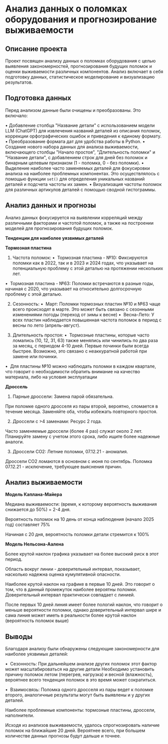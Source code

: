 # Анализ данных о поломках оборудования и прогнозирование выживаемости

## Описание проекта

Проект посвящен анализу данных о поломках оборудования с целью выявления закономерностей, прогнозирования будущих поломок и оценки выживаемости различных компонентов.  Анализ включает в себя подготовку данных, статистическое моделирование и визуализацию результатов.


## Подготовка данных

Перед анализом данные были очищены и преобразованы.  Это включало:

•   Добавление столбца "Название детали" с использованием модели LLM (ChatGPT) для извлечения названий деталей из описания поломок, коррекции орфографических ошибок и приведения к единому формату.
•   Преобразование формата дат для удобства работы в Python.
•   Создание нового набора данных для анализа выживаемости, включающего столбцы "Начало простоя", "Длительность поломки" и "Название детали", с добавлением строк для дней без поломок и бинарным целевым признаком (1 - поломка, 0 - без поломки).
•   Выделение наиболее часто заменяемых деталей для фокусировки анализа на наиболее проблемных компонентах.  Это осуществлялось с помощью функции `set()` для определения уникальных названий деталей и подсчета частоты их замен.
•   Визуализация частоты поломок для различных артикулов деталей с помощью сводной гистограммы.

## Анализ данных и прогнозы

Анализ данных фокусируется на выявлении корреляций между различными факторами и частотой поломок, а также на построении моделей для прогнозирования будущих поломок. 

**Тенденции для наиболее уязвимых деталей**

**Тормозная пластина**
1. Частота поломок:
•  Тормозная пластина - №10: Фиксируются поломки как в 2022, так и в 2023 и 2024 годах, что указывает на потенциальную проблему с этой деталью на протяжении нескольких лет.

•  Тормозная пластина - №63: Поломки встречаются в разные годы, начиная с 2020, что указывает на относительно долгосрочную проблему с этой деталью.

2. Сезонность:
•  Март: Поломки тормозных пластин №10 и №63 чаще всего происходят в марте. Это может быть связано с сезонными изменениями погоды (переход от зимы к весне)
•  Весна-Лето: У всех пластин наблюдается повышенная частота поломок в период с весны по лето (апрель-август).

3. Длительность простоя:
•  Тормозные пластины, которые часто ломались (10, 12, 31, 63) также менялись или чинились по два раза за месяц, с периодом 4-10 дней. Первые починки были всегда быстрее. Возможно, это связано с неаккуратной работой при замене или починки. 

•  Для пластины №10 можно наблюдать поломки в каждом квартале, что говорит о необходимости обратить внимание на качество материала, либо на условия эксплуатации

**Дроссель**
1. Парные дроссели: Замена парой обязательна.

При поломке одного дросселя из пары второй, вероятно, сломается в течение месяца. Заменяйте оба, чтобы избежать повторного простоя.

2. Дроссели с >4 заменами: Ресурс 2 года.

Часто заменяемые дроссели (более 4 раз) служат около 2 лет. Планируйте замену с учетом этого срока, либо ищите более надежные аналоги.

3. Дроссели CO2: Летние поломки, 07.12.21 - аномалия.

Дроссели CO2 ломаются в основном с июня по сентябрь. Поломка 07.12.21 - исключение, требующее выяснения причин.

## Анализ выживаемости

**Модель Каплана-Майера**

Медиана выживаемости: (время, к которому вероятность выживания снижается до 50%) = 2-4 дня. 

Вероятность поломок на 10 день от конца наблюдения (начало 2025 год) составляет 75% 

Начиная с 20 дня, вероятность поломки детали стремится к 100%

**Модель Нельсона-Аалена**

Более крутой наклон графика указывает на более высокий риск в этот период. 

Область вокруг линии - доверительный  интервал, показывает, насколько надежна оценка кумулятивной опасности.

Наиболее крутой наклон на графике в первые 10 дней. Это говорит о том, что в данный промежуток наиболее вероятны поломки. Доверительный интервал практически совпадает с линией.

После первых 10 дней линия имеет более пологий наклон, что говорит о меньше вероятности поломки, однако доверительный интервал шире и сама линия может иметь в реальности более крутой наклон (вероятность поломок выше)

## Выводы

Благодаря анализу были обнаружены следующие закономерности для наиболее уязвимых деталей: 

•  Сезонность: 
При дальнейшем анализе других поломок этот фактор может масштабироваться на другие детали
Необходимо установить причину поломок летом (перегрев, нагрузка) и весной (влажность), вероятнее всего тенденция поломок в это время может сократиться.

  •  Взаимосвязь:
Поломка одного дросселя из пары ведет к поломке второго, аналогичные результаты могут быть выявлены и у других деталей.

Наиболее проблемные компоненты: тормозные пластины,  дроссели, наполнители. 

Исходя из анализов выживаемости, удалось спрогнозировать наличие поломок на ближайшие 20 дней. Вероятнее всего, при большем количестве данных прогнозы будут дальше и точнее. 
